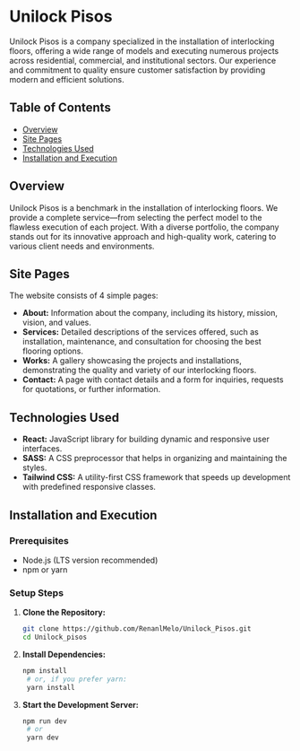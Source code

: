 # Unilock Pisos

Unilock Pisos is a company specialized in the installation of interlocking floors, offering a wide range of models and executing numerous projects across residential, commercial, and institutional sectors. Our experience and commitment to quality ensure customer satisfaction by providing modern and efficient solutions.

## Table of Contents

- [Overview](#overview)
- [Site Pages](#site-pages)
- [Technologies Used](#technologies-used)
- [Installation and Execution](#installation-and-execution)

## Overview

Unilock Pisos is a benchmark in the installation of interlocking floors. We provide a complete service—from selecting the perfect model to the flawless execution of each project. With a diverse portfolio, the company stands out for its innovative approach and high-quality work, catering to various client needs and environments.

## Site Pages

The website consists of 4 simple pages:

- **About:** Information about the company, including its history, mission, vision, and values.
- **Services:** Detailed descriptions of the services offered, such as installation, maintenance, and consultation for choosing the best flooring options.
- **Works:** A gallery showcasing the projects and installations, demonstrating the quality and variety of our interlocking floors.
- **Contact:** A page with contact details and a form for inquiries, requests for quotations, or further information.

## Technologies Used

- **React:** JavaScript library for building dynamic and responsive user interfaces.
- **SASS:** A CSS preprocessor that helps in organizing and maintaining the styles.
- **Tailwind CSS:** A utility-first CSS framework that speeds up development with predefined responsive classes.

## Installation and Execution

### Prerequisites

- Node.js (LTS version recommended)
- npm or yarn

### Setup Steps

1. **Clone the Repository:**
   ```bash
   git clone https://github.com/RenanlMelo/Unilock_Pisos.git
   cd Unilock_pisos
   ```

2. **Install Dependencies:**
   ```bash
   npm install
    # or, if you prefer yarn:
    yarn install
   ```

3. **Start the Development Server:**
   ```bash
   npm run dev
    # or
    yarn dev
   ```

